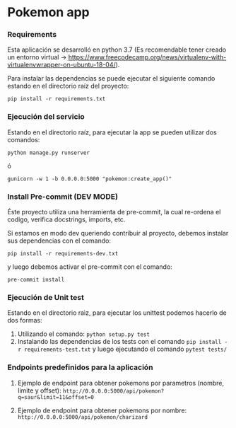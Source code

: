# Pokemon app

### Requirements
Esta aplicación se desarrolló en python 3.7 (Es recomendable tener creado un entorno virtual -> https://www.freecodecamp.org/news/virtualenv-with-virtualenvwrapper-on-ubuntu-18-04/).

Para instalar las dependencias se puede ejecutar el siguiente comando estando en el directorio raíz del proyecto:
```
pip install -r requirements.txt
```

### Ejecución del servicio
Estando en el directorio raíz, para ejecutar la app se pueden utilizar dos comandos:


```
python manage.py runserver
```
ó

```
gunicorn -w 1 -b 0.0.0.0:5000 "pokemon:create_app()"
```


### Install Pre-commit (DEV MODE)
Éste proyecto utiliza una herramienta de pre-commit, la cual re-ordena el codigo, verifica docstrings, imports, etc.

Si estamos en modo dev queriendo contribuir al proyecto, debemos instalar sus dependencias con el comando:

```
pip install -r requirements-dev.txt
```

y luego debemos activar el pre-commit con el comando:

```
pre-commit install
```


### Ejecución de Unit test

Estando en el directorio raìz, para ejecutar los unittest podemos hacerlo de dos formas:

1) Utilizando el comando: ```python setup.py test```
2) Instalando las dependencias de los tests con el comando ```pip install -r requirements-test.txt``` y luego ejecutando el comando ```pytest tests/```


### Endpoints predefinidos para la aplicación

1) Ejemplo de endpoint para obtener pokemons por parametros (nombre, limite y offset): ```http://0.0.0.0:5000/api/pokemon?q=saur&limit=11&offset=0```

2) Ejemplo de endpoint para obtener pokemons por nombre: ```http://0.0.0.0:5000/api/pokemon/charizard```
